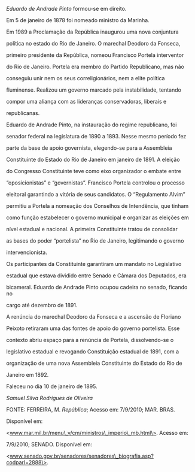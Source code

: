 

*Eduardo de Andrade Pinto* formou-se em direito.



Em 5 de janeiro de 1878 foi nomeado ministro da Marinha.



Em 1989 a Proclamação da República inaugurou uma nova conjuntura

política no estado do Rio de Janeiro. O marechal Deodoro da Fonseca,

primeiro presidente da República, nomeou Francisco Portela interventor

do Rio de Janeiro. Portela era membro do Partido Republicano, mas não

conseguiu unir nem os seus correligionários, nem a elite política

fluminense. Realizou um governo marcado pela instabilidade, tentando

compor uma aliança com as lideranças conservadoras, liberais e

republicanas.



Eduardo de Andrade Pinto, na instauração do regime republicano, foi

senador federal na legislatura de 1890 a 1893. Nesse mesmo período fez

parte da base de apoio governista, elegendo-se para a Assembleia

Constituinte do Estado do Rio de Janeiro em janeiro de 1891. A eleição

do Congresso Constituinte teve como eixo organizador o embate entre

“oposicionistas” e “governistas”. Francisco Portela controlou o processo

eleitoral garantindo a vitória de seus candidatos. O “Regulamento Alvim”

permitiu a Portela a nomeação dos Conselhos de Intendência, que tinham

como função estabelecer o governo municipal e organizar as eleições em

nível estadual e nacional. A primeira Constituinte tratou de consolidar

as bases do poder “portelista” no Rio de Janeiro, legitimando o governo

intervencionista.



Os participantes da Constituinte garantiram um mandato no Legislativo

estadual que estava dividido entre Senado e Câmara dos Deputados, era

bicameral. Eduardo de Andrade Pinto ocupou cadeira no senado, ficando no

cargo até dezembro de 1891.



A renúncia do marechal Deodoro da Fonseca e a ascensão de Floriano

Peixoto retiraram uma das fontes de apoio do governo portelista. Esse

contexto abriu espaço para a renúncia de Portela, dissolvendo-se o

legislativo estadual e revogando Constituição estadual de 1891, com a

organização de uma nova Assembleia Constituinte do Estado do Rio de

Janeiro em 1892.



Faleceu no dia 10 de janeiro de 1895.



*Samuel Silva Rodrigues de Oliveira*



FONTE: FERREIRA, M. *República*; Acesso em: 7/9/2010; MAR. BRAS.

Disponível em:

\<www.mar.mil.br/menu\_v/cm/ministros\_imperio\_mb.html\>. Acesso em:

7/9/2010; SENADO. Disponível em:

\<www.senado.gov.br/senadores/senadores\_biografia.asp?codparl=2888\>.

